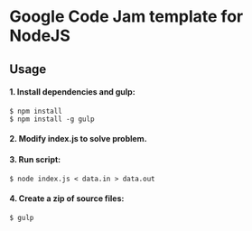 # Google Code Jam template for NodeJS

## Usage

#### 1. Install dependencies and gulp:

    $ npm install
    $ npm install -g gulp

#### 2. Modify index.js to solve problem.

#### 3. Run script:

    $ node index.js < data.in > data.out

#### 4. Create a zip of source files:

    $ gulp
